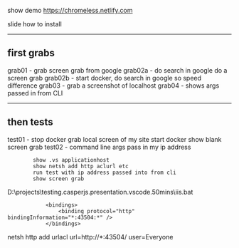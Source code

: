 show demo
https://chromeless.netlify.com

slide how to install


-----------------------------------------
first grabs
-----------------------------------------
grab01  - grab screen grab from google
grab02a - do search in google do a screen grab
grab02b - start docker, do search in google so speed difference
grab03  - grab a screenshot of localhost
grab04  - shows args passed in from CLI

-----------------------------------------
then tests
-----------------------------------------
test01 - stop docker grab local screen of my site
         start docker show blank screen grab
test02 - command line args pass in my ip address 





            show .vs applicationhost
            show netsh add http aclurl etc
            run test with ip address passed into from cli
            show screen grab          


D:\projects\testing.casperjs.presentation.vscode.50mins\iis.bat




                <bindings>
                    <binding protocol="http" bindingInformation="*:43504:*" />
                </bindings>


 netsh http add urlacl url=http://*:43504/ user=Everyone